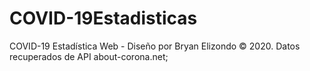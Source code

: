 # COVID-19Estadisticas
COVID-19 Estadística Web - Diseño por Bryan Elizondo © 2020. Datos recuperados de API about-corona.net;
